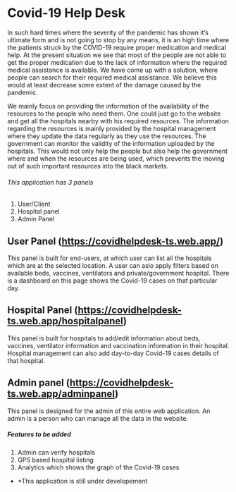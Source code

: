 # Covid-19 Help Desk
In such hard times where the severity of the pandemic has shown it’s ultimate form and is not going to stop by any means, it is an high time where the patients struck by the COVID-19 require proper medication and medical help.
At the present situation we see that most of the people are not able to get the proper medication due to the lack of information where the required medical assistance is available.
We have come up with a solution, where people can search for their required medical assistance. We believe this would at least decrease some extent of the damage caused by the pandemic.

 We mainly focus on providing the information of the availability of the resources to the people who need them. One could just go to the website and get all the hospitals nearby with his required resources.
The information regarding the resources is mainly provided by the hospital management where they update the data regularly as they use the resources.
The government can monitor the validity of the information uploaded by the hospitals.
This would not only help the people but also help the government where and when the resources are being used, which prevents the moving out of such important resources into the black markets.

###### This application has 3 panels
1. User/Client
2. Hospital panel
3. Admin Panel

## User Panel (https://covidhelpdesk-ts.web.app/)
This panel is built for end-users, at which user can list all the hospitals which are at the selected location. A user can aslo apply filters based on available beds, vaccines, ventilators and private/government hospital.
There is a dashboard on this page shows the Covid-19 cases on that particular day.

## Hospital Panel (https://covidhelpdesk-ts.web.app/hospitalpanel)
This panel is built for hospitals to add/edit information about beds, vaccines, ventilator information and vaccination information in their hospital. Hospital management can also add day-to-day Covid-19 cases details of that hospital.

## Admin panel (https://covidhelpdesk-ts.web.app/adminpanel) 
This panel is designed for the admin of this entire web application. An admin is a person who can manage all the data in the website. 

##### Features to be added
1. Admin can verify hospitals
2. GPS based hospital listing
3. Analytics which shows the graph of the Covid-19 cases

* *This application is still under developement 

